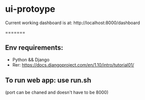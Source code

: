 # ui-protoype

Current working dashboard is at: http://localhost:8000/dashboard

=======

## Env requirements:
- Python && Django
- Rer: https://docs.djangoproject.com/en/1.10/intro/tutorial01/

## To run web app: use run.sh
(port can be chaned and doesn't have to be 8000)
